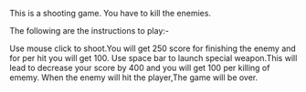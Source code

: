 This is a shooting game. You have to kill the enemies.

The following are the instructions to play:-

Use mouse click to shoot.You will get 250 score for finishing the enemy and for per hit you will get 100.
Use space bar to launch special weapon.This will lead to decrease your score by 400 and you will get 100 per killing of ememy.
When the enemy will hit the player,The game will be over.